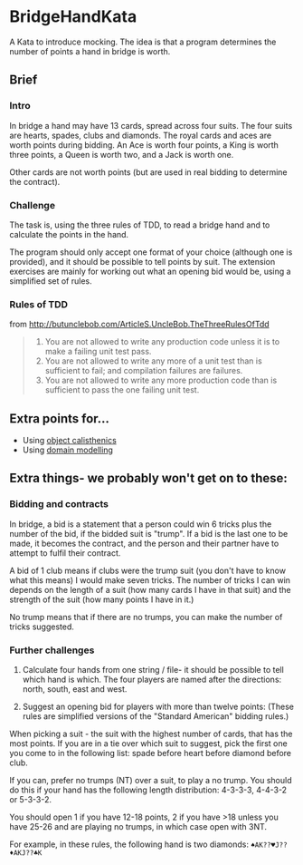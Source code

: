 ﻿BridgeHandKata
==============

A Kata to introduce mocking. The idea is that a program determines the number of points a hand in bridge is worth.

## Brief

### Intro

In bridge a hand may have 13 cards, spread across four suits. The four suits are hearts, spades, clubs and diamonds.
The royal cards and aces are worth points during bidding. An Ace is worth four points, a King is worth three points, a Queen is worth two, and a Jack is worth one. 

Other cards are not worth points (but are used in real bidding to determine the contract).

### Challenge

The task is, using the three rules of TDD, to read a bridge hand and to calculate the points in the hand.

The program should only accept one format of your choice (although one is provided), and it should be possible to tell points by suit. The extension exercises are mainly for working out what an opening bid would be, using a simplified set of rules.

### Rules of TDD

from http://butunclebob.com/ArticleS.UncleBob.TheThreeRulesOfTdd

> 1. You are not allowed to write any production code unless it is to make a failing unit test pass.
> 2. You are not allowed to write any more of a unit test than is sufficient to fail; and compilation failures are failures.
> 3. You are not allowed to write any more production code than is sufficient to pass the one failing unit test.

## Extra points for...

  * Using [object calisthenics](ObjCali.txt)
  * Using [domain modelling](DomainObjects.txt)

## Extra things- we probably won't get on to these:

### Bidding and contracts

In bridge, a bid is a statement that a person could win 6 tricks plus the number of the bid, if the bidded suit is "trump". If a bid is the last one to be made, it becomes the contract, and the person and their partner have to attempt to fulfil their contract.

A bid of 1 club means if clubs were the trump suit (you don't have to know what this means) I would make seven tricks. The number of tricks I can win depends on the length of a suit (how many cards I have in that suit) and the strength of the suit (how many points I have in it.)

No trump means that if there are no trumps, you can make the number of tricks suggested.

### Further challenges

1. Calculate four hands from one string / file- it should be possible to tell which hand is which.
The four players are named after the directions: north, south, east and west.

2. Suggest an opening bid for players with more than twelve points: (These rules are simplified versions of the "Standard American" bidding rules.)

When picking a suit - the suit with the highest number of cards, that has the most points.
If you are in a tie over which suit to suggest, pick the first one you come to in the following list: spade before heart before diamond before club.

If you can, prefer no trumps (NT) over a suit, to play a no trump. You should do this if your hand has the following length distribution:  4-3-3-3, 4-4-3-2 or 5-3-3-2.

You should open 1 if you have 12-18 points, 2 if you have >18 unless you have 25-26 and are playing no trumps, in which case open with 3NT.

For example, in these rules, the following hand is two diamonds: `♠AK??♥J??♦AKJ??♣K`
